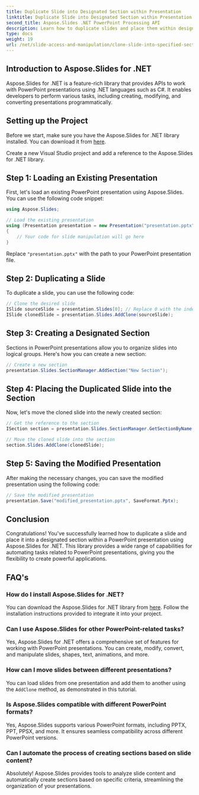 ```yaml
---
title: Duplicate Slide into Designated Section within Presentation
linktitle: Duplicate Slide into Designated Section within Presentation
second_title: Aspose.Slides .NET PowerPoint Processing API
description: Learn how to duplicate slides and place them within designated sections in PowerPoint presentations using Aspose.Slides for .NET. This step-by-step guide provides source code examples and covers slide manipulation, section creation, and more.
type: docs
weight: 19
url: /net/slide-access-and-manipulation/clone-slide-into-specified-section/
---
```


## Introduction to Aspose.Slides for .NET

Aspose.Slides for .NET is a feature-rich library that provides APIs to work with PowerPoint presentations using .NET languages such as C#. It enables developers to perform various tasks, including creating, modifying, and converting presentations programmatically.

## Setting up the Project

Before we start, make sure you have the Aspose.Slides for .NET library installed. You can download it from [here](https://releases.aspose.com/slides/net/).

Create a new Visual Studio project and add a reference to the Aspose.Slides for .NET library.

## Step 1: Loading an Existing Presentation

First, let's load an existing PowerPoint presentation using Aspose.Slides. You can use the following code snippet:

```csharp
using Aspose.Slides;

// Load the existing presentation
using (Presentation presentation = new Presentation("presentation.pptx"))
{
    // Your code for slide manipulation will go here
}
```

Replace `"presentation.pptx"` with the path to your PowerPoint presentation file.

## Step 2: Duplicating a Slide

To duplicate a slide, you can use the following code:

```csharp
// Clone the desired slide
ISlide sourceSlide = presentation.Slides[0]; // Replace 0 with the index of the slide to be duplicated
ISlide clonedSlide = presentation.Slides.AddClone(sourceSlide);
```

## Step 3: Creating a Designated Section

Sections in PowerPoint presentations allow you to organize slides into logical groups. Here's how you can create a new section:

```csharp
// Create a new section
presentation.Slides.SectionManager.AddSection("New Section");
```

## Step 4: Placing the Duplicated Slide into the Section

Now, let's move the cloned slide into the newly created section:

```csharp
// Get the reference to the section
ISection section = presentation.Slides.SectionManager.GetSectionByName("New Section");

// Move the cloned slide into the section
section.Slides.AddClone(clonedSlide);
```

## Step 5: Saving the Modified Presentation

After making the necessary changes, you can save the modified presentation using the following code:

```csharp
// Save the modified presentation
presentation.Save("modified_presentation.pptx", SaveFormat.Pptx);
```

## Conclusion

Congratulations! You've successfully learned how to duplicate a slide and place it into a designated section within a PowerPoint presentation using Aspose.Slides for .NET. This library provides a wide range of capabilities for automating tasks related to PowerPoint presentations, giving you the flexibility to create powerful applications.

## FAQ's

### How do I install Aspose.Slides for .NET?

You can download the Aspose.Slides for .NET library from [here](https://releases.aspose.com/slides/net/). Follow the installation instructions provided to integrate it into your project.

### Can I use Aspose.Slides for other PowerPoint-related tasks?

Yes, Aspose.Slides for .NET offers a comprehensive set of features for working with PowerPoint presentations. You can create, modify, convert, and manipulate slides, shapes, text, animations, and more.

### How can I move slides between different presentations?

You can load slides from one presentation and add them to another using the `AddClone` method, as demonstrated in this tutorial.

### Is Aspose.Slides compatible with different PowerPoint formats?

Yes, Aspose.Slides supports various PowerPoint formats, including PPTX, PPT, PPSX, and more. It ensures seamless compatibility across different PowerPoint versions.

### Can I automate the process of creating sections based on slide content?

Absolutely! Aspose.Slides provides tools to analyze slide content and automatically create sections based on specific criteria, streamlining the organization of your presentations.
